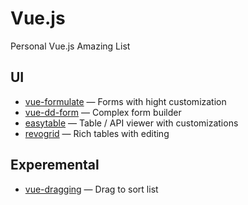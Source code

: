 # Vue.js

Personal Vue.js Amazing List

## UI 

* [vue-formulate](https://github.com/wearebraid/vue-formulate) — Forms with hight customization
* [vue-dd-form](https://github.com/marekmensa/vue-dd-form) — Complex form builder
* [easytable](https://github.com/Happy-Coding-Clans/vue-easytable) — Table / API viewer with customizations
* [revogrid](https://revolist.github.io/revogrid/) — Rich tables with editing

## Experemental

* [vue-dragging](https://github.com/hilongjw/vue-dragging) — Drag to sort list
